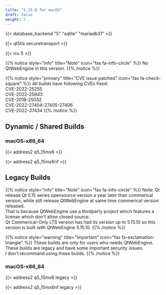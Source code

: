 ```yaml
---
title: "5.15.8 for macOS"
draft: false
weight: 2
---
```


{{< database_backend "5" "sqlite" "mariadb31" >}}

{{< qt5tls securetransport >}}

{{< icu 5 >}}

{{% notice style="info" title="Note"  icon="fas fa-info-circle" %}}
No QtWebEngine in this version.
{{% /notice %}}

{{% notice style="primary" title="CVE issue patched" icon="fas fa-check-square" %}}
All builds have following CVEs fixed:  
CVE-2022-25255  
CVE-2022-25643  
CVE-2018-25032  
CVE-2022-27404-27405-27406  
CVE-2022-37434
{{% /notice %}}

## Dynamic / Shared Builds

### macOS-x86_64

{{< address2 q5_15mx6 >}}

{{< address2 q5_15mx6nf >}}

## Legacy Builds

{{% notice style="info" title="Note"  icon="fas fa-info-circle" %}}
Note: Qt release Qt 5.15 series opensource version a year later than commerical version, while still release QtWebEngine at same time commerical version released.  
That is because QtWebEngine use a thirdparty project which features a license which don't allow closed source.  
Qt Commerical-Only LTS version has had its version up to 5.15.10 so this version is built with QtWebEngine 5.15.10.
{{% /notice %}}

{{% notice style="warning" title="Important" icon="fas fa-exclamation-triangle" %}}
These builds are only for users who needs QtWebEngine.  
These builds are legacy and have some important security issues.  
I don't recommand using these builds.
{{% /notice %}}

### macOS-x86_64

{{< address2 q5_15mx6 legacy >}}

{{< address2 q5_15mx6nf legacy >}}
